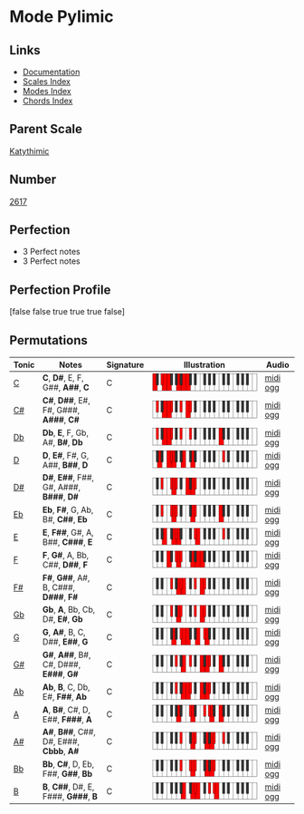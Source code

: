 # Mode Pylimic

## Links

- [Documentation](index.md)
- [Scales Index](Scales.md)
- [Modes Index](Modes.md)
- [Chords Index](Chords.md)

## Parent Scale

[Katythimic](ScaleKatythimic.md)

## Number

[2617](https://ianring.com/musictheory/scales/2617)

## Perfection

- 3 Perfect notes
- 3 Perfect notes

## Perfection Profile

[false false true true true false]

## Permutations

| Tonic | Notes | Signature | Illustration | Audio |
|-------|-------|-----------|--------------|-------|
| [C](ModeCNaturalPylimic.md) | **C**, **D#**, E, F, G##, **A##**, **C** | C | ![CNaturalPylimic](ModeCNaturalPylimic.png) | [midi](ModeCNaturalPylimic.mid) [ogg](ModeCNaturalPylimic.ogg) |
| [C#](ModeCSharpPylimic.md) | **C#**, **D##**, E#, F#, G###, **A###**, **C#** | C | ![CSharpPylimic](ModeCSharpPylimic.png) | [midi](ModeCSharpPylimic.mid) [ogg](ModeCSharpPylimic.ogg) |
| [Db](ModeDFlatPylimic.md) | **Db**, **E**, F, Gb, A#, **B#**, **Db** | C | ![DFlatPylimic](ModeDFlatPylimic.png) | [midi](ModeDFlatPylimic.mid) [ogg](ModeDFlatPylimic.ogg) |
| [D](ModeDNaturalPylimic.md) | **D**, **E#**, F#, G, A##, **B##**, **D** | C | ![DNaturalPylimic](ModeDNaturalPylimic.png) | [midi](ModeDNaturalPylimic.mid) [ogg](ModeDNaturalPylimic.ogg) |
| [D#](ModeDSharpPylimic.md) | **D#**, **E##**, F##, G#, A###, **B###**, **D#** | C | ![DSharpPylimic](ModeDSharpPylimic.png) | [midi](ModeDSharpPylimic.mid) [ogg](ModeDSharpPylimic.ogg) |
| [Eb](ModeEFlatPylimic.md) | **Eb**, **F#**, G, Ab, B#, **C##**, **Eb** | C | ![EFlatPylimic](ModeEFlatPylimic.png) | [midi](ModeEFlatPylimic.mid) [ogg](ModeEFlatPylimic.ogg) |
| [E](ModeENaturalPylimic.md) | **E**, **F##**, G#, A, B##, **C###**, **E** | C | ![ENaturalPylimic](ModeENaturalPylimic.png) | [midi](ModeENaturalPylimic.mid) [ogg](ModeENaturalPylimic.ogg) |
| [F](ModeFNaturalPylimic.md) | **F**, **G#**, A, Bb, C##, **D##**, **F** | C | ![FNaturalPylimic](ModeFNaturalPylimic.png) | [midi](ModeFNaturalPylimic.mid) [ogg](ModeFNaturalPylimic.ogg) |
| [F#](ModeFSharpPylimic.md) | **F#**, **G##**, A#, B, C###, **D###**, **F#** | C | ![FSharpPylimic](ModeFSharpPylimic.png) | [midi](ModeFSharpPylimic.mid) [ogg](ModeFSharpPylimic.ogg) |
| [Gb](ModeGFlatPylimic.md) | **Gb**, **A**, Bb, Cb, D#, **E#**, **Gb** | C | ![GFlatPylimic](ModeGFlatPylimic.png) | [midi](ModeGFlatPylimic.mid) [ogg](ModeGFlatPylimic.ogg) |
| [G](ModeGNaturalPylimic.md) | **G**, **A#**, B, C, D##, **E##**, **G** | C | ![GNaturalPylimic](ModeGNaturalPylimic.png) | [midi](ModeGNaturalPylimic.mid) [ogg](ModeGNaturalPylimic.ogg) |
| [G#](ModeGSharpPylimic.md) | **G#**, **A##**, B#, C#, D###, **E###**, **G#** | C | ![GSharpPylimic](ModeGSharpPylimic.png) | [midi](ModeGSharpPylimic.mid) [ogg](ModeGSharpPylimic.ogg) |
| [Ab](ModeAFlatPylimic.md) | **Ab**, **B**, C, Db, E#, **F##**, **Ab** | C | ![AFlatPylimic](ModeAFlatPylimic.png) | [midi](ModeAFlatPylimic.mid) [ogg](ModeAFlatPylimic.ogg) |
| [A](ModeANaturalPylimic.md) | **A**, **B#**, C#, D, E##, **F###**, **A** | C | ![ANaturalPylimic](ModeANaturalPylimic.png) | [midi](ModeANaturalPylimic.mid) [ogg](ModeANaturalPylimic.ogg) |
| [A#](ModeASharpPylimic.md) | **A#**, **B##**, C##, D#, E###, **Cbbb**, **A#** | C | ![ASharpPylimic](ModeASharpPylimic.png) | [midi](ModeASharpPylimic.mid) [ogg](ModeASharpPylimic.ogg) |
| [Bb](ModeBFlatPylimic.md) | **Bb**, **C#**, D, Eb, F##, **G##**, **Bb** | C | ![BFlatPylimic](ModeBFlatPylimic.png) | [midi](ModeBFlatPylimic.mid) [ogg](ModeBFlatPylimic.ogg) |
| [B](ModeBNaturalPylimic.md) | **B**, **C##**, D#, E, F###, **G###**, **B** | C | ![BNaturalPylimic](ModeBNaturalPylimic.png) | [midi](ModeBNaturalPylimic.mid) [ogg](ModeBNaturalPylimic.ogg) |
